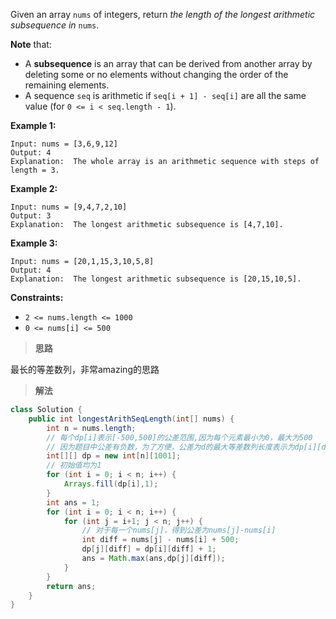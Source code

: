 Given an array `nums` of integers, return *the length of the longest arithmetic subsequence in* `nums`.

**Note** that:

- A **subsequence** is an array that can be derived from another array by deleting some or no elements without changing the order of the remaining elements.
- A sequence `seq` is arithmetic if `seq[i + 1] - seq[i]` are all the same value (for `0 <= i < seq.length - 1`).

 

**Example 1:**

```
Input: nums = [3,6,9,12]
Output: 4
Explanation:  The whole array is an arithmetic sequence with steps of length = 3.
```

**Example 2:**

```
Input: nums = [9,4,7,2,10]
Output: 3
Explanation:  The longest arithmetic subsequence is [4,7,10].
```

**Example 3:**

```
Input: nums = [20,1,15,3,10,5,8]
Output: 4
Explanation:  The longest arithmetic subsequence is [20,15,10,5].
```

 

**Constraints:**

- `2 <= nums.length <= 1000`
- `0 <= nums[i] <= 500`



> **思路**

最长的等差数列，非常amazing的思路



> **解法**

```java
class Solution {
    public int longestArithSeqLength(int[] nums) {
        int n = nums.length;
        // 每个dp[i]表示[-500,500]的公差范围,因为每个元素最小为0，最大为500
        // 因为题目中公差有负数，为了方便，公差为d的最大等差数列长度表示为dp[i][d+500]
        int[][] dp = new int[n][1001];
        // 初始值均为1
        for (int i = 0; i < n; i++) {
            Arrays.fill(dp[i],1);
        }
        int ans = 1;
        for (int i = 0; i < n; i++) {
            for (int j = i+1; j < n; j++) {
                // 对于每一个nums[j]，得到公差为nums[j]-nums[i]
                int diff = nums[j] - nums[i] + 500;
                dp[j][diff] = dp[i][diff] + 1;
                ans = Math.max(ans,dp[j][diff]);
            }
        }
        return ans;
    }
}

```

